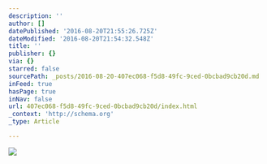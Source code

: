 ```yaml
---
description: ''
author: []
datePublished: '2016-08-20T21:55:26.725Z'
dateModified: '2016-08-20T21:54:32.548Z'
title: ''
publisher: {}
via: {}
starred: false
sourcePath: _posts/2016-08-20-407ec068-f5d8-49fc-9ced-0bcbad9cb20d.md
inFeed: true
hasPage: true
inNav: false
url: 407ec068-f5d8-49fc-9ced-0bcbad9cb20d/index.html
_context: 'http://schema.org'
_type: Article

---
```

![](https://the-grid-user-content.s3-us-west-2.amazonaws.com/556ee2f9-32db-455b-b898-c1c65084bb5f.jpg)